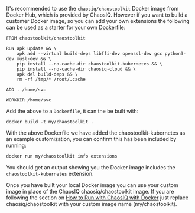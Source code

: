 It's recommended to use the  ```chaosiq/chaostoolkit``` Docker image from Docker Hub, which is
provided by ChaosIQ. However if you want to build a customer Docker image, so you can add your own extensions
the following can be used as a starter for your own Dockerfile:

```
FROM chaostoolkit/chaostoolkit

RUN apk update && \
    apk add --virtual build-deps libffi-dev openssl-dev gcc python3-dev musl-dev && \
    pip install --no-cache-dir chaostoolkit-kubernetes && \
    pip install --no-cache-dir chaosiq-cloud && \
    apk del build-deps && \
    rm -rf /tmp/* /root/.cache

ADD . /home/svc

WORKDIR /home/svc
```

Add the above to a ```Dockerfile```, it can the be built with:

```
docker build -t my/chaostoolkit .
```

With the above Dockerfile we have added the chaostoolkit-kubernetes as an example customization, you can confirm this has been included by running:

```bash
docker run my/chaostoolkit info extensions
```
You should get an output showing you the Docker image includes the ```chaostoolkit-kubernetes``` extension.

Once you have built your local Docker image you can use your custom image in place of the ChaosIQ chaosiq/chaostoolkit image. If you are following the section
on [How to Run with ChaosIQ with Docker](../run-with-chaosiq) just replace chaosiq/chaostoolkit with your custom image name (my/chaostoolkit).
